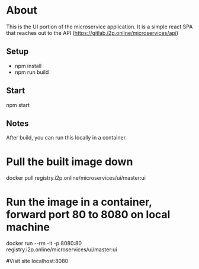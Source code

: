 # About
This is the UI portion of the microservice application. It is a simple react SPA that reaches out to the API (https://gitlab.i2p.online/microservices/api)

## Setup

- npm install
- npm run build

## Start

npm start


## Notes

After build, you can run this locally in a container.


# Pull the built image down
docker pull registry.i2p.online/microservices/ui/master:ui

# Run the image in a container, forward port 80 to 8080 on local machine
docker run --rm -it -p 8080:80 registry.i2p.online/microservices/ui/master:ui

#Visit site
localhost:8080